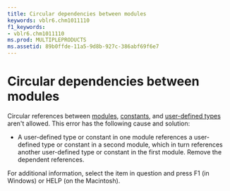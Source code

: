 ```yaml
---
title: Circular dependencies between modules
keywords: vblr6.chm1011110
f1_keywords:
- vblr6.chm1011110
ms.prod: MULTIPLEPRODUCTS
ms.assetid: 89b0ffde-11a5-9d8b-927c-386abf69f6e7
---
```



# Circular dependencies between modules

Circular references between [modules](vbe-glossary.md), [constants](vbe-glossary.md), and [user-defined types](vbe-glossary.md) aren't allowed. This error has the following cause and solution:



- A user-defined type or constant in one module references a user-defined type or constant in a second module, which in turn references another user-defined type or constant in the first module. Remove the dependent references.
    

For additional information, select the item in question and press F1 (in Windows) or HELP (on the Macintosh).

